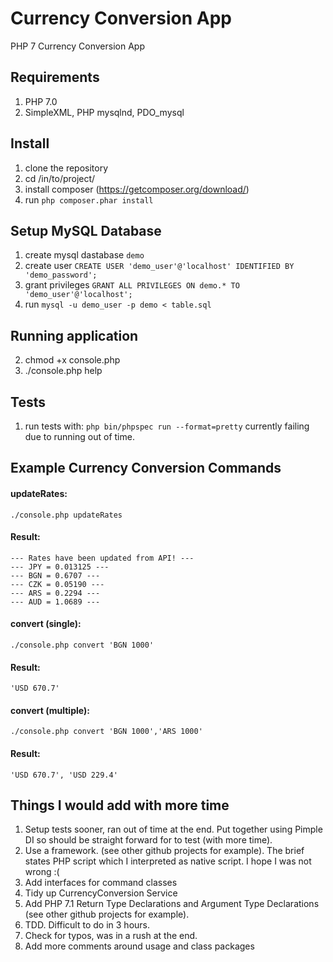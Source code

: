 # Currency Conversion App
PHP 7 Currency Conversion App

## Requirements
1. PHP 7.0
1. SimpleXML, PHP mysqlnd, PDO_mysql

## Install
1. clone the repository
2. cd /in/to/project/
3. install composer (https://getcomposer.org/download/)
4. run ```php composer.phar install```

## Setup MySQL Database
1. create mysql dastabase ```demo```
2. create user ```CREATE USER 'demo_user'@'localhost' IDENTIFIED BY 'demo_password';```
3. grant privileges ```GRANT ALL PRIVILEGES ON demo.* TO 'demo_user'@'localhost';```
3. run ```mysql -u demo_user -p demo < table.sql```

## Running application
2. chmod +x console.php
3. ./console.php help

## Tests
1. run tests with: ```php bin/phpspec run --format=pretty``` currently failing due to running out of time.


## Example Currency Conversion Commands
#### updateRates:
```
./console.php updateRates
```

#### Result:
```
--- Rates have been updated from API! ---
--- JPY = 0.013125 ---
--- BGN = 0.6707 ---
--- CZK = 0.05190 ---
--- ARS = 0.2294 ---
--- AUD = 1.0689 ---

```

#### convert (single):
```
./console.php convert 'BGN 1000'
```

#### Result:
```
'USD 670.7'

```

#### convert (multiple):
```
./console.php convert 'BGN 1000','ARS 1000'
```

#### Result:
```
'USD 670.7', 'USD 229.4'

```

## Things I would add with more time
1. Setup tests sooner, ran out of time at the end. Put together using Pimple DI so should be straight forward for to test (with more time).
2. Use a framework. (see other github projects for example). The brief states PHP script which I interpreted as native script. I hope I was not wrong :(
3. Add interfaces for command classes
4. Tidy up CurrencyConversion Service
5. Add PHP 7.1 Return Type Declarations and Argument Type Declarations (see other github projects for example).
6. TDD. Difficult to do in 3 hours.
7. Check for typos, was in a rush at the end.
8. Add more comments around usage and class packages

